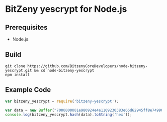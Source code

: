 BitZeny yescrypt for Node.js
============================

## Prerequisites
* Node.js

## Build
```
git clone https://github.com/BitzenyCoreDevelopers/node-bitzeny-yescrypt.git && cd node-bitzeny-yescrypt
npm install
```

## Example Code
```javascript
var bitzeny_yescrypt = require('bitzeny-yescrypt');

var data = new Buffer("7000000001e980924e4e1109230383e66d62945ff8e749903bea4336755c00000000000051928aff1b4d72416173a8c3948159a09a73ac3bb556aa6bfbcad1a85da7f4c1d13350531e24031b939b9e2b", "hex");
console.log(bitzeny_yescrypt.hash(data).toString('hex'));
```
